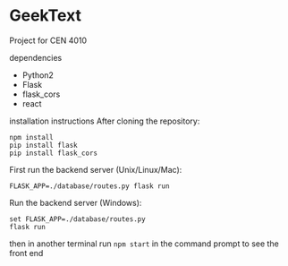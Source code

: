 # GeekText
Project for CEN 4010

dependencies
* Python2
* Flask
* flask_cors
* react

installation instructions
After cloning the repository:
```
npm install
pip install flask
pip install flask_cors
```
First run the backend server (Unix/Linux/Mac):
```
FLASK_APP=./database/routes.py flask run
```
Run the backend server (Windows):
```
set FLASK_APP=./database/routes.py
flask run
```
then in another terminal run ```npm start``` in the command prompt to see the front end
